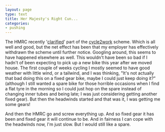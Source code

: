 ```yaml
---
layout: page
type: text
title: Her Majesty's Right Cun...
categories: 
- pushing
---
```

The HMRC recently '[clarified](http://www.hmrc.gov.uk/manuals/eimanual/eim21667a.htm)' part of the [cycle2work](http://www.cycletoworkalliance.org.uk/) scheme. Which is all well and good, but the net effect has been that my employer has effectively withdrawn the scheme until further notice. Googling around, this seems to have happened elsewhere as well. This wouldn't have been so bad if I hadn't of been expecting to pick up a new bike this year after we moved house. The first couple of weeks cycling I mostly seemed to have good weather with little wind, or a tailwind, and I was thinking, "It's not actually that bad doing this on a fixed gear bike, maybe I could just keep doing it?" (although I still wanted a spare bike for those horrible occasions when I find a flat tyre in the morning so I could just hop on the spare instead of changing inner tubes and being late; I was just considering getting another fixed gear). But then the headwinds started and that was it, I was getting me some gears! 

And then the HMRC go and screw everything up. And so fixed gear it has been and fixed gear it will continue to be. And in fairness I can cope with the headwinds now, I'm just slow. But I would still like a spare. 
